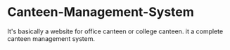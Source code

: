 # Canteen-Management-System
It's basically a website for office canteen or college canteen. it a complete canteen management system.
